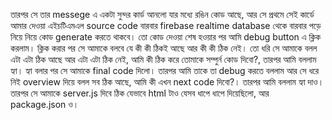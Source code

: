 তারপর সে তার messege এ একটা সুন্দর কার্ড আনলো যার মধ্যে রঙিন কোড আছে, আর সে প্রথমে সেই কার্ডে আমার দেওয়া এইচটিএমএল source code বারবার firebase realtime database থেকে বারবার পড়ে নিয়ে নিয়ে কোড generate করতে থাকবে। তো কোড দেওয়া শেষ হওয়ার পর আমি debug button এ ক্লিক করলাম। ক্লিক করার পর সে আমাকে বলবে যে কী কী ঠিকই আছে আর কী কী ঠিক নেই। তো ধরি সে আমাকে বলল এটা এটা ঠিক আছে আর এটা এটা ঠিক নেই, আমি কী ঠিক করে তোমাকে সম্পুর্ন কোড দিবো?, তারপর আমি বললাম হ্যা। হ্যা বলার পর সে আমাকে final code দিলো। তারপর আমি তাকে তা debug করতে বললাম আর সে ধরে নিই overview দিয়ে বলল সব ঠিক আছে, আমি কী এখন next code দিবো?। তারপর আমি বললাম হ্যা দাও। তারপর সে আমাকে server.js দিবে ঠিক যেভাবে html টাও যেসব ধাপে ধাপে দিয়েছিলো, আর package.json ও।

